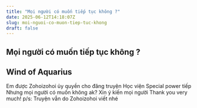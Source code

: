 ```yaml
---
title: "Mọi người có muốn tiếp tục không ?"
date: 2025-06-12T14:18:07Z
slug: moi-nguoi-co-muon-tiep-tuc-khong
draft: false
---
```


## Mọi người có muốn tiếp tục không ?

## Wind of Aquarius

Em được Zohoizohoi ủy quyền cho đăng truyện Học viện Special power tiếp
Nhưng mọi người có muốn không ak?
Xin ý kiến mọi người
Thank you very much!
p/s: Truyện vẫn do Zohoizohoi viết nhé